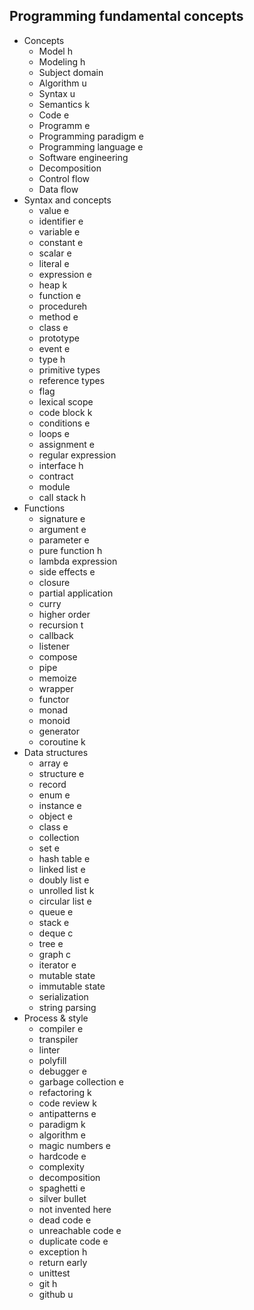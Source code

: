 ## Programming fundamental concepts

- Concepts
  - Model h
  - Modeling h
  - Subject domain
  - Algorithm u
  - Syntax u
  - Semantics k
  - Code e
  - Programm e
  - Programming paradigm e
  - Programming language e
  - Software engineering
  - Decomposition
  - Control flow
  - Data flow
- Syntax and concepts
  - value e
  - identifier e
  - variable e
  - constant e
  - scalar e
  - literal e
  - expression e
  - heap k
  - function e
  - procedureh
  - method e
  - class e
  - prototype
  - event e
  - type h
  - primitive types
  - reference types
  - flag
  - lexical scope
  - code block k
  - conditions e
  - loops e
  - assignment e
  - regular expression
  - interface h
  - contract
  - module
  - call stack h
- Functions
  - signature e
  - argument e
  - parameter e
  - pure function h
  - lambda expression
  - side effects e
  - closure 
  - partial application
  - curry
  - higher order
  - recursion t
  - callback
  - listener
  - compose
  - pipe
  - memoize
  - wrapper
  - functor
  - monad
  - monoid
  - generator
  - coroutine k
- Data structures
  - array e
  - structure e
  - record
  - enum e
  - instance e
  - object e
  - class e
  - collection 
  - set e
  - hash table e
  - linked list e
  - doubly list e
  - unrolled list k
  - circular list e
  - queue e
  - stack e
  - deque c
  - tree e
  - graph c
  - iterator e
  - mutable state
  - immutable state
  - serialization
  - string parsing
- Process & style
  - compiler e
  - transpiler
  - linter
  - polyfill
  - debugger e
  - garbage collection e
  - refactoring k
  - code review k
  - antipatterns e
  - paradigm k
  - algorithm e
  - magic numbers e
  - hardcode e
  - complexity
  - decomposition
  - spaghetti e
  - silver bullet
  - not invented here
  - dead code e
  - unreachable code e
  - duplicate code e
  - exception h
  - return early
  - unittest
  - git h
  - github u
